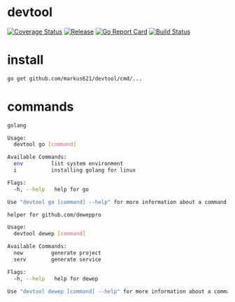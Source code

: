 # devtool

[![Coverage Status](https://coveralls.io/repos/github/markus621/devtool/badge.svg?branch=master)](https://coveralls.io/github/markus621/devtool?branch=master)
[![Release](https://img.shields.io/github/release/markus621/devtool.svg?style=flat-square)](https://github.com/markus621/devtool/releases/latest)
[![Go Report Card](https://goreportcard.com/badge/github.com/markus621/devtool)](https://goreportcard.com/report/github.com/markus621/devtool)
[![Build Status](https://travis-ci.com/markus621/devtool.svg?branch=master)](https://travis-ci.com/markus621/devtool)

# install

```bash
go get github.com/markus621/devtool/cmd/...
```

# commands

```bash
golang

Usage:
  devtool go [command]

Available Commands:
  env         list system environment
  i           installing golang for linux

Flags:
  -h, --help   help for go

Use "devtool go [command] --help" for more information about a command.
```

```bash
helper for github.com/deweppro

Usage:
  devtool dewep [command]

Available Commands:
  new         generate project
  serv        generate service

Flags:
  -h, --help   help for dewep

Use "devtool dewep [command] --help" for more information about a command.
```
